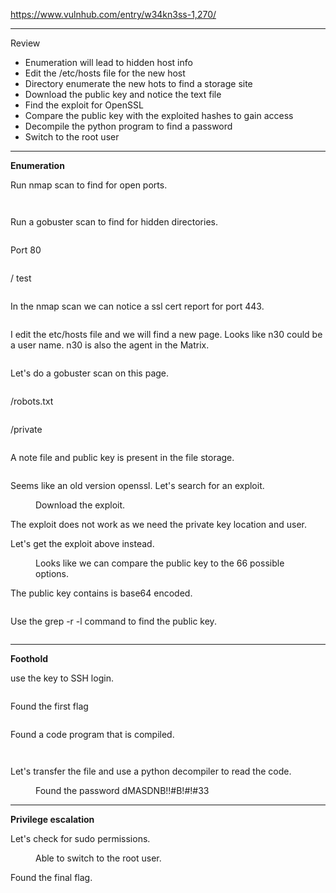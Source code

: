<!-- wp:paragraph -->
<p><a href="https://www.vulnhub.com/entry/w34kn3ss-1,270/" target="_blank" rel="noreferrer noopener">https://www.vulnhub.com/entry/w34kn3ss-1,270/</a></p>
<!-- /wp:paragraph -->

<!-- wp:separator -->
<hr class="wp-block-separator has-alpha-channel-opacity"/>
<!-- /wp:separator -->

<!-- wp:paragraph {"align":"center","backgroundColor":"vivid-purple","fontSize":"small"} -->
<p class="has-text-align-center has-vivid-purple-background-color has-background has-small-font-size">Review</p>
<!-- /wp:paragraph -->

<!-- wp:list -->
<ul><!-- wp:list-item -->
<li>Enumeration will lead to hidden host info</li>
<!-- /wp:list-item -->

<!-- wp:list-item -->
<li>Edit the /etc/hosts file for the new host</li>
<!-- /wp:list-item -->

<!-- wp:list-item -->
<li>Directory enumerate the new hots to find a storage site</li>
<!-- /wp:list-item -->

<!-- wp:list-item -->
<li>Download the public key and notice the text file</li>
<!-- /wp:list-item -->

<!-- wp:list-item -->
<li>Find the exploit for OpenSSL</li>
<!-- /wp:list-item -->

<!-- wp:list-item -->
<li>Compare the public key with the exploited hashes to gain access</li>
<!-- /wp:list-item -->

<!-- wp:list-item -->
<li>Decompile the python program to find a password</li>
<!-- /wp:list-item -->

<!-- wp:list-item -->
<li>Switch to the root user</li>
<!-- /wp:list-item --></ul>
<!-- /wp:list -->

<!-- wp:separator -->
<hr class="wp-block-separator has-alpha-channel-opacity"/>
<!-- /wp:separator -->

<!-- wp:paragraph {"align":"center","backgroundColor":"luminous-vivid-amber","fontSize":"small"} -->
<p class="has-text-align-center has-luminous-vivid-amber-background-color has-background has-small-font-size"><strong>Enumeration</strong></p>
<!-- /wp:paragraph -->

<!-- wp:paragraph -->
<p>Run nmap scan to find for open ports.</p>
<!-- /wp:paragraph -->

<!-- wp:image {"id":6651,"sizeSlug":"large","linkDestination":"none"} -->
<figure class="wp-block-image size-large"><img src="https://persecure.files.wordpress.com/2022/10/image-314.png?w=914" alt="" class="wp-image-6651"/></figure>
<!-- /wp:image -->

<!-- wp:image {"id":6652,"sizeSlug":"large","linkDestination":"none"} -->
<figure class="wp-block-image size-large"><img src="https://persecure.files.wordpress.com/2022/10/image-315.png?w=1024" alt="" class="wp-image-6652"/></figure>
<!-- /wp:image -->

<!-- wp:paragraph -->
<p>Run a gobuster scan to find for hidden directories. </p>
<!-- /wp:paragraph -->

<!-- wp:image {"id":6657,"sizeSlug":"large","linkDestination":"none"} -->
<figure class="wp-block-image size-large"><img src="https://persecure.files.wordpress.com/2022/10/image-318.png?w=1024" alt="" class="wp-image-6657"/></figure>
<!-- /wp:image -->

<!-- wp:paragraph -->
<p>Port 80</p>
<!-- /wp:paragraph -->

<!-- wp:image {"id":6654,"sizeSlug":"large","linkDestination":"none"} -->
<figure class="wp-block-image size-large"><img src="https://persecure.files.wordpress.com/2022/10/image-316.png?w=1024" alt="" class="wp-image-6654"/></figure>
<!-- /wp:image -->

<!-- wp:paragraph -->
<p>/ test</p>
<!-- /wp:paragraph -->

<!-- wp:image {"id":6655,"sizeSlug":"large","linkDestination":"none"} -->
<figure class="wp-block-image size-large"><img src="https://persecure.files.wordpress.com/2022/10/image-317.png?w=622" alt="" class="wp-image-6655"/></figure>
<!-- /wp:image -->

<!-- wp:paragraph -->
<p>In the nmap scan we can notice a ssl cert report for port 443.</p>
<!-- /wp:paragraph -->

<!-- wp:image {"id":6659,"sizeSlug":"large","linkDestination":"none"} -->
<figure class="wp-block-image size-large"><img src="https://persecure.files.wordpress.com/2022/10/image-319.png?w=1024" alt="" class="wp-image-6659"/></figure>
<!-- /wp:image -->

<!-- wp:paragraph -->
<p>I edit the etc/hosts file and we will find a new page. Looks like n30 could be a user name. n30 is also the agent in the Matrix. </p>
<!-- /wp:paragraph -->

<!-- wp:image {"id":6661,"sizeSlug":"large","linkDestination":"none"} -->
<figure class="wp-block-image size-large"><img src="https://persecure.files.wordpress.com/2022/10/image-320.png?w=1024" alt="" class="wp-image-6661"/></figure>
<!-- /wp:image -->

<!-- wp:paragraph -->
<p>Let's do a gobuster scan on this page.</p>
<!-- /wp:paragraph -->

<!-- wp:image {"id":6668,"sizeSlug":"large","linkDestination":"none"} -->
<figure class="wp-block-image size-large"><img src="https://persecure.files.wordpress.com/2022/10/image-324.png?w=1024" alt="" class="wp-image-6668"/></figure>
<!-- /wp:image -->

<!-- wp:paragraph -->
<p>/robots.txt</p>
<!-- /wp:paragraph -->

<!-- wp:image {"id":6663,"sizeSlug":"large","linkDestination":"none"} -->
<figure class="wp-block-image size-large"><img src="https://persecure.files.wordpress.com/2022/10/image-321.png?w=621" alt="" class="wp-image-6663"/></figure>
<!-- /wp:image -->

<!-- wp:paragraph -->
<p>/private</p>
<!-- /wp:paragraph -->

<!-- wp:image {"id":6665,"sizeSlug":"large","linkDestination":"none"} -->
<figure class="wp-block-image size-large"><img src="https://persecure.files.wordpress.com/2022/10/image-322.png?w=1012" alt="" class="wp-image-6665"/></figure>
<!-- /wp:image -->

<!-- wp:paragraph -->
<p>A note file and public key is present in the file storage. </p>
<!-- /wp:paragraph -->

<!-- wp:image {"id":6666,"sizeSlug":"large","linkDestination":"none"} -->
<figure class="wp-block-image size-large"><img src="https://persecure.files.wordpress.com/2022/10/image-323.png?w=625" alt="" class="wp-image-6666"/></figure>
<!-- /wp:image -->

<!-- wp:paragraph -->
<p>Seems like an old version openssl. Let's search for an exploit.</p>
<!-- /wp:paragraph -->

<!-- wp:image {"id":6669,"sizeSlug":"large","linkDestination":"none"} -->
<figure class="wp-block-image size-large"><img src="https://persecure.files.wordpress.com/2022/10/image-325.png?w=1024" alt="" class="wp-image-6669"/><figcaption class="wp-element-caption">Download the exploit.</figcaption></figure>
<!-- /wp:image -->

<!-- wp:paragraph -->
<p>The exploit does not work as we need the private key location and user.</p>
<!-- /wp:paragraph -->

<!-- wp:paragraph -->
<p>Let's get the exploit above instead.</p>
<!-- /wp:paragraph -->

<!-- wp:image {"id":6671,"sizeSlug":"large","linkDestination":"none"} -->
<figure class="wp-block-image size-large"><img src="https://persecure.files.wordpress.com/2022/10/image-326.png?w=1024" alt="" class="wp-image-6671"/><figcaption class="wp-element-caption">Looks like we can compare the public key to the 66 possible options.</figcaption></figure>
<!-- /wp:image -->

<!-- wp:paragraph -->
<p>The public key contains is base64 encoded.</p>
<!-- /wp:paragraph -->

<!-- wp:image {"id":6673,"sizeSlug":"large","linkDestination":"none"} -->
<figure class="wp-block-image size-large"><img src="https://persecure.files.wordpress.com/2022/10/image-327.png?w=1024" alt="" class="wp-image-6673"/></figure>
<!-- /wp:image -->

<!-- wp:paragraph -->
<p>Use the grep -r -l command to find the public key.</p>
<!-- /wp:paragraph -->

<!-- wp:image {"id":6674,"sizeSlug":"large","linkDestination":"none"} -->
<figure class="wp-block-image size-large"><img src="https://persecure.files.wordpress.com/2022/10/image-328.png?w=931" alt="" class="wp-image-6674"/></figure>
<!-- /wp:image -->

<!-- wp:separator -->
<hr class="wp-block-separator has-alpha-channel-opacity"/>
<!-- /wp:separator -->

<!-- wp:paragraph {"align":"center","backgroundColor":"vivid-cyan-blue","fontSize":"small"} -->
<p class="has-text-align-center has-vivid-cyan-blue-background-color has-background has-small-font-size"><strong>Foothold</strong></p>
<!-- /wp:paragraph -->

<!-- wp:paragraph -->
<p>use the key to SSH login.</p>
<!-- /wp:paragraph -->

<!-- wp:image {"id":6676,"sizeSlug":"large","linkDestination":"none"} -->
<figure class="wp-block-image size-large"><img src="https://persecure.files.wordpress.com/2022/10/image-329.png?w=925" alt="" class="wp-image-6676"/></figure>
<!-- /wp:image -->

<!-- wp:paragraph -->
<p>Found the first flag</p>
<!-- /wp:paragraph -->

<!-- wp:image {"id":6690,"sizeSlug":"large","linkDestination":"none"} -->
<figure class="wp-block-image size-large"><img src="https://persecure.files.wordpress.com/2022/10/image-336.png?w=448" alt="" class="wp-image-6690"/></figure>
<!-- /wp:image -->

<!-- wp:paragraph -->
<p>Found a code program that is compiled.</p>
<!-- /wp:paragraph -->

<!-- wp:image {"id":6693,"sizeSlug":"large","linkDestination":"none"} -->
<figure class="wp-block-image size-large"><img src="https://persecure.files.wordpress.com/2022/10/image-338.png?w=524" alt="" class="wp-image-6693"/></figure>
<!-- /wp:image -->

<!-- wp:image {"id":6695,"sizeSlug":"large","linkDestination":"none"} -->
<figure class="wp-block-image size-large"><img src="https://persecure.files.wordpress.com/2022/10/image-339.png?w=1024" alt="" class="wp-image-6695"/></figure>
<!-- /wp:image -->

<!-- wp:paragraph -->
<p>Let's transfer the file and use a python decompiler to read the code.</p>
<!-- /wp:paragraph -->

<!-- wp:image {"id":6691,"sizeSlug":"large","linkDestination":"none"} -->
<figure class="wp-block-image size-large"><img src="https://persecure.files.wordpress.com/2022/10/image-337.png?w=827" alt="" class="wp-image-6691"/><figcaption class="wp-element-caption">Found the password dMASDNB!!#B!#!#33</figcaption></figure>
<!-- /wp:image -->

<!-- wp:separator -->
<hr class="wp-block-separator has-alpha-channel-opacity"/>
<!-- /wp:separator -->

<!-- wp:paragraph {"align":"center","backgroundColor":"black","textColor":"white","fontSize":"small"} -->
<p class="has-text-align-center has-white-color has-black-background-color has-text-color has-background has-small-font-size"><strong>Privilege escalation</strong></p>
<!-- /wp:paragraph -->

<!-- wp:paragraph -->
<p>Let's check for sudo permissions.</p>
<!-- /wp:paragraph -->

<!-- wp:image {"id":6697,"sizeSlug":"large","linkDestination":"none"} -->
<figure class="wp-block-image size-large"><img src="https://persecure.files.wordpress.com/2022/10/image-340.png?w=1024" alt="" class="wp-image-6697"/><figcaption class="wp-element-caption">Able to switch to the root user.</figcaption></figure>
<!-- /wp:image -->

<!-- wp:paragraph -->
<p>Found the final flag.</p>
<!-- /wp:paragraph -->

<!-- wp:image {"id":6699,"sizeSlug":"large","linkDestination":"none"} -->
<figure class="wp-block-image size-large"><img src="https://persecure.files.wordpress.com/2022/10/image-341.png?w=479" alt="" class="wp-image-6699"/></figure>
<!-- /wp:image -->
